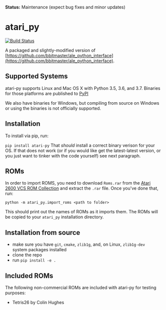 **Status:** Maintenance (expect bug fixes and minor updates)

# atari_py

[![Build Status](https://travis-ci.org/openai/atari-py.svg?branch=master)](https://travis-ci.org/openai/atari-py)

A packaged and slightly-modified version of [https://github.com/bbitmaster/ale_python_interface](https://github.com/bbitmaster/ale_python_interface).

## Supported Systems

atari-py supports Linux and Mac OS X with Python 3.5, 3.6, and 3.7.  Binaries for those platforms are published to [PyPI](https://pypi.org/project/atari-py/)

We also have binaries for Windows, but compiling from source on Windows or using the binaries is not officially supported.

## Installation

To install via pip, run:

```pip install atari-py```
That *should* install a correct binary verison for your OS. If that does not work (or if you would like get the latest-latest
version, or you just want to tinker with the code yourself) see next paragraph. 

## ROMs

In order to import ROMS, you need to download `Roms.rar` from the [Atari 2600 VCS ROM Collection](http://www.atarimania.com/rom_collection_archive_atari_2600_roms.html) and extract the `.rar` file.  Once you've done that, run:

`python -m atari_py.import_roms <path to folder>`

This should print out the names of ROMs as it imports them.  The ROMs will be copied to your `atari_py` installation directory.

## Installation from source

  -  make sure you have `git`, `cmake`, `zlib1g`, and, on Linux, `zlib1g-dev` system packages installed 
  -  clone the repo
  -  run `pip install -e .`

## Included ROMs

The following non-commercial ROMs are included with atari-py for testing purposes:

* Tetris26 by Colin Hughes

